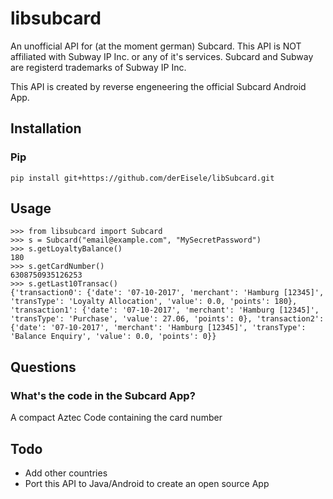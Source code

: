 libsubcard
===========

An unofficial API for (at the moment german) Subcard.
This API is NOT affiliated with Subway IP Inc. or any of it's services. Subcard and Subway are registerd trademarks of Subway IP Inc.

This API is created by reverse engeneering the official Subcard Android App.

## Installation

### Pip

`pip install git+https://github.com/derEisele/libSubcard.git`

## Usage
```
>>> from libsubcard import Subcard
>>> s = Subcard("email@example.com", "MySecretPassword")
>>> s.getLoyaltyBalance()
180
>>> s.getCardNumber()
6308750935126253
>>> s.getLast10Transac()
{'transaction0': {'date': '07-10-2017', 'merchant': 'Hamburg [12345]', 'transType': 'Loyalty Allocation', 'value': 0.0, 'points': 180}, 'transaction1': {'date': '07-10-2017', 'merchant': 'Hamburg [12345]', 'transType': 'Purchase', 'value': 27.06, 'points': 0}, 'transaction2': {'date': '07-10-2017', 'merchant': 'Hamburg [12345]', 'transType': 'Balance Enquiry', 'value': 0.0, 'points': 0}} 
```
## Questions
### What's the code in the Subcard App?
A compact Aztec Code containing the card number

## Todo
* Add other countries
* Port this API to Java/Android to create an open source App
